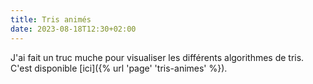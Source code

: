 ```yaml
---
title: Tris animés
date: 2023-08-18T12:30+02:00
---
```


J'ai fait un truc muche pour visualiser les différents algorithmes de tris. C'est disponible [ici]({% url 'page' 'tris-animes' %}). 